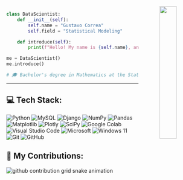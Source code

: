 <div align="center">
<img src="https://64.media.tumblr.com/0276fba5c53f87acc2d9b223637f6d0c/9150c45c5157137e-64/s1280x1920/2711840439ca6ab32c0489216cdae894333a2e77.gifv" width="30%" align="right" />
</div>

~~~python
class DataScientist:
    def __init__(self):
        self.name = "Gustavo Correa"  
        self.field = "Statistical Modeling"

    def introduce(self):
        print(f"Hello! My name is {self.name}, and I work with {self.field}.")

me = DataScientist()
me.introduce()

# 🎓 Bachelor's degree in Mathematics at the State University of Londrina - UEL (2/4).
~~~~
___

## 💻 Tech Stack:
    
![Python](https://img.shields.io/badge/python-3670A0?style=for-the-badge&logo=python&logoColor=ffdd54) ![MySQL](https://img.shields.io/badge/mysql-4479A1.svg?style=for-the-badge&logo=mysql&logoColor=white) ![Django](https://img.shields.io/badge/django-%23092E20.svg?style=for-the-badge&logo=django&logoColor=white) ![NumPy](https://img.shields.io/badge/numpy-%23013243.svg?style=for-the-badge&logo=numpy&logoColor=white) ![Pandas](https://img.shields.io/badge/pandas-%23150458.svg?style=for-the-badge&logo=pandas&logoColor=white) ![Matplotlib](https://img.shields.io/badge/Matplotlib-%23ffffff.svg?style=for-the-badge&logo=Matplotlib&logoColor=black) ![Plotly](https://img.shields.io/badge/Plotly-%233F4F75.svg?style=for-the-badge&logo=plotly&logoColor=white) ![SciPy](https://img.shields.io/badge/SciPy-%230C55A5.svg?style=for-the-badge&logo=scipy&logoColor=%white) ![Google Colab](https://img.shields.io/badge/Google%20Colab-%23F9A825.svg?style=for-the-badge&logo=googlecolab&logoColor=white) ![Visual Studio Code](https://img.shields.io/badge/Visual%20Studio%20Code-0078d7.svg?style=for-the-badge&logo=visual-studio-code&logoColor=white) ![Microsoft](https://img.shields.io/badge/Microsoft-0078D4?style=for-the-badge&logo=microsoft&logoColor=white) ![Windows 11](https://img.shields.io/badge/Windows%2011-%230079d5.svg?style=for-the-badge&logo=Windows%2011&logoColor=white) ![Git](https://img.shields.io/badge/git-%23F05033.svg?style=for-the-badge&logo=git&logoColor=white) ![GitHub](https://img.shields.io/badge/github-%23121011.svg?style=for-the-badge&logo=github&logoColor=white) 

## 🐍 My Contributions:

<picture align="center">
  <source media="(prefers-color-scheme: dark)" srcset="https://raw.githubusercontent.com/gu-correa/gu-correa/output/github-contribution-grid-snake-dark.svg">
  <source media="(prefers-color-scheme: light)" srcset="https://raw.githubusercontent.com/gu-correa/gu-correa/output/github-contribution-grid-snake-dark.svg">
  <img align="center" alt="github contribution grid snake animation" src="https://raw.githubusercontent.com/gu-correa/gu-correa/output/github-contribution-grid-snake.svg">
</picture>
